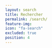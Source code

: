```yaml
---
layout: search
title: Rechercher
permalink: /search/
feature-img: 
icon: "fa-search"
excluded: true
position: 4
---
```

